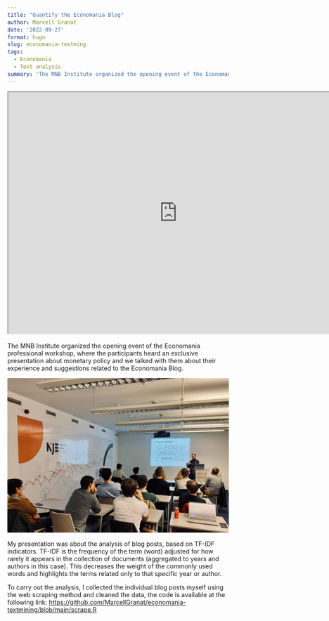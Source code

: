 ```yaml
---
title: "Quantify the Economania Blog"
author: Marcell Granat
date: '2022-09-27'
format: hugo
slug: economania-textming
tags: 
  - Economania
  - Text analysis
summary: 'The MNB Institute organized the opening event of the Economania professional workshop, and I also had the opportunity to present the results of text analysis on the blog posts.'
---
```




<iframe src="https://marcellgranat.github.io/economania-textmining" width="768" height="550px" data-external="1">
</iframe>

The MNB Institute organized the opening event of the Economania professional workshop, where the participants heard an exclusive presentation about monetary policy and we talked with them about their experience and suggestions related to the Economania Blog.

<img src="index_files/figure-html/IMG_0406.jpeg" width="930" />

My presentation was about the analysis of blog posts, based on TF-IDF indicators. TF-IDF is the frequency of the term (word) adjusted for how rarely it appears in the collection of documents (aggregated to years and authors in this case). This decreases the weight of the commonly used words and highlights the terms related only to that specific year or author.

To carry out the analysis, I collected the individual blog posts myself using the web scraping method and cleaned the data, the code is available at the following link: <https://github.com/MarcellGranat/economania-textmining/blob/main/scrape.R>
